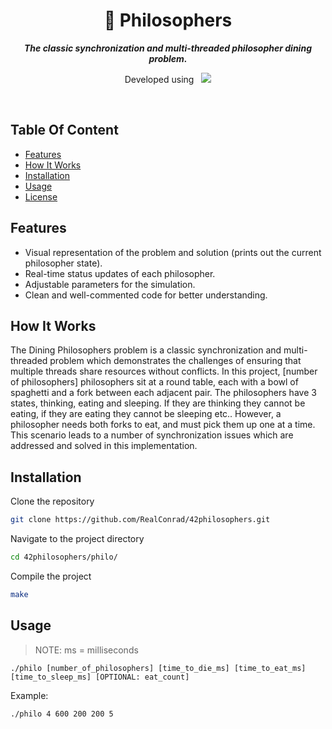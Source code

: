 <div align="center">
  <h1>
    📗 Philosophers
  </h1>
  <p>
    <b><i> The classic synchronization and multi-threaded philosopher dining problem.</i></b>
  </p>
  <p>
    Developed using&nbsp&nbsp
    <a href="https://skillicons.dev">
      <img src="https://skillicons.dev/icons?i=c,vscode,git" />
    </a>
  </p>
</div>

<br />

## Table Of Content
- [Features](#features)
- [How It Works](#how-it-works)
- [Installation](#installation)
- [Usage](#usage)
- [License](#license)

## Features
- Visual representation of the problem and solution (prints out the current philosopher state).
- Real-time status updates of each philosopher.
- Adjustable parameters for the simulation.
- Clean and well-commented code for better understanding.

## How It Works
The Dining Philosophers problem is a classic synchronization and multi-threaded problem which demonstrates the challenges of ensuring that multiple threads share resources without conflicts. In this project, [number of philosophers] philosophers sit at a round table, each with a bowl of spaghetti and a fork between each adjacent pair. The philosophers have 3 states, thinking, eating and sleeping. If they are thinking they cannot be eating, if they are eating they cannot be sleeping etc.. However, a philosopher needs both forks to eat, and must pick them up one at a time. This scenario leads to a number of synchronization issues which are addressed and solved in this implementation.

## Installation
Clone the repository
```bash
git clone https://github.com/RealConrad/42philosophers.git
```
Navigate to the project directory
```bash
cd 42philosophers/philo/
```
Compile the project
```bash
make
```

## Usage
> NOTE: ms = milliseconds
```
./philo [number_of_philosophers] [time_to_die_ms] [time_to_eat_ms] [time_to_sleep_ms] [OPTIONAL: eat_count]
```
Example:
```
./philo 4 600 200 200 5
```




